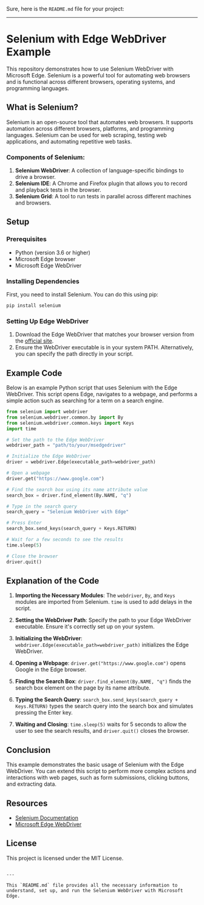 Sure, here is the `README.md` file for your project:

---

# Selenium with Edge WebDriver Example

This repository demonstrates how to use Selenium WebDriver with Microsoft Edge. Selenium is a powerful tool for automating web browsers and is functional across different browsers, operating systems, and programming languages.

## What is Selenium?

Selenium is an open-source tool that automates web browsers. It supports automation across different browsers, platforms, and programming languages. Selenium can be used for web scraping, testing web applications, and automating repetitive web tasks.

### Components of Selenium:

1. **Selenium WebDriver**: A collection of language-specific bindings to drive a browser.
2. **Selenium IDE**: A Chrome and Firefox plugin that allows you to record and playback tests in the browser.
3. **Selenium Grid**: A tool to run tests in parallel across different machines and browsers.

## Setup

### Prerequisites

- Python (version 3.6 or higher)
- Microsoft Edge browser
- Microsoft Edge WebDriver

### Installing Dependencies

First, you need to install Selenium. You can do this using pip:

```sh
pip install selenium
```

### Setting Up Edge WebDriver

1. Download the Edge WebDriver that matches your browser version from the [official site](https://developer.microsoft.com/en-us/microsoft-edge/tools/webdriver/).
2. Ensure the WebDriver executable is in your system PATH. Alternatively, you can specify the path directly in your script.

## Example Code

Below is an example Python script that uses Selenium with the Edge WebDriver. This script opens Edge, navigates to a webpage, and performs a simple action such as searching for a term on a search engine.

```python
from selenium import webdriver
from selenium.webdriver.common.by import By
from selenium.webdriver.common.keys import Keys
import time

# Set the path to the Edge WebDriver
webdriver_path = "path/to/your/msedgedriver"

# Initialize the Edge WebDriver
driver = webdriver.Edge(executable_path=webdriver_path)

# Open a webpage
driver.get("https://www.google.com")

# Find the search box using its name attribute value
search_box = driver.find_element(By.NAME, "q")

# Type in the search query
search_query = "Selenium WebDriver with Edge"

# Press Enter
search_box.send_keys(search_query + Keys.RETURN)

# Wait for a few seconds to see the results
time.sleep(5)

# Close the browser
driver.quit()
```

## Explanation of the Code

1. **Importing the Necessary Modules**: The `webdriver`, `By`, and `Keys` modules are imported from Selenium. `time` is used to add delays in the script.

2. **Setting the WebDriver Path**: Specify the path to your Edge WebDriver executable. Ensure it's correctly set up on your system.

3. **Initializing the WebDriver**: `webdriver.Edge(executable_path=webdriver_path)` initializes the Edge WebDriver.

4. **Opening a Webpage**: `driver.get("https://www.google.com")` opens Google in the Edge browser.

5. **Finding the Search Box**: `driver.find_element(By.NAME, "q")` finds the search box element on the page by its name attribute.

6. **Typing the Search Query**: `search_box.send_keys(search_query + Keys.RETURN)` types the search query into the search box and simulates pressing the Enter key.

7. **Waiting and Closing**: `time.sleep(5)` waits for 5 seconds to allow the user to see the search results, and `driver.quit()` closes the browser.

## Conclusion

This example demonstrates the basic usage of Selenium with the Edge WebDriver. You can extend this script to perform more complex actions and interactions with web pages, such as form submissions, clicking buttons, and extracting data.

## Resources

- [Selenium Documentation](https://www.selenium.dev/documentation/en/)
- [Microsoft Edge WebDriver](https://developer.microsoft.com/en-us/microsoft-edge/tools/webdriver/)

## License

This project is licensed under the MIT License.
```

---

This `README.md` file provides all the necessary information to understand, set up, and run the Selenium WebDriver with Microsoft Edge.